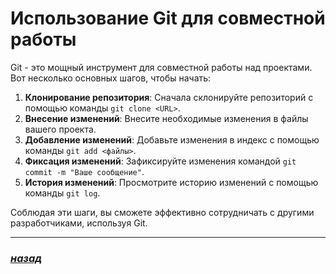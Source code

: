 # Использование Git для совместной работы

Git - это мощный инструмент для совместной работы над проектами. Вот несколько основных шагов, чтобы начать:

1. **Клонирование репозитория**: Сначала склонируйте репозиторий с помощью команды `git clone <URL>`.
2. **Внесение изменений**: Внесите необходимые изменения в файлы вашего проекта.
3. **Добавление изменений**: Добавьте изменения в индекс с помощью команды `git add <файлы>`.
4. **Фиксация изменений**: Зафиксируйте изменения командой `git commit -m "Ваше сообщение"`.
5. **История изменений**: Просмотрите историю изменений с помощью команды `git log`.

Соблюдая эти шаги, вы сможете эффективно сотрудничать с другими разработчиками, используя Git.

---

### [***назад***](./readme.md)